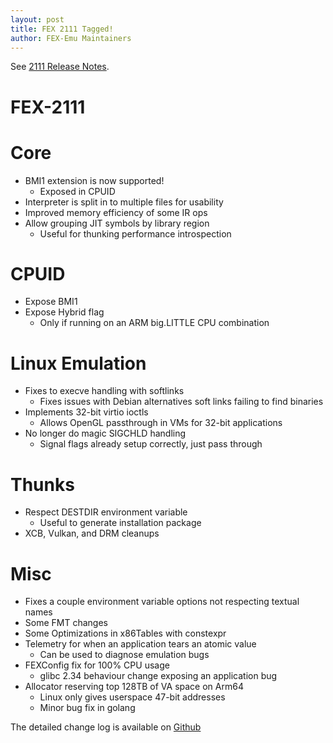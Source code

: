 ```yaml
---
layout: post
title: FEX 2111 Tagged!
author: FEX-Emu Maintainers
---
```


See [2111 Release Notes](https://github.com/FEX-Emu/FEX/releases/tag/FEX-2111).

# FEX-2111
# Core
- BMI1 extension is now supported!
  - Exposed in CPUID
- Interpreter is split in to multiple files for usability
- Improved memory efficiency of some IR ops
- Allow grouping JIT symbols by library region
  - Useful for thunking performance introspection

# CPUID
- Expose BMI1
- Expose Hybrid flag
  - Only if running on an ARM big.LITTLE CPU combination

# Linux Emulation
- Fixes to execve handling with softlinks
  - Fixes issues with Debian alternatives soft links failing to find binaries
- Implements 32-bit virtio ioctls
  - Allows OpenGL passthrough in VMs for 32-bit applications
- No longer do magic SIGCHLD handling
  - Signal flags already setup correctly, just pass through

# Thunks
- Respect DESTDIR environment variable
  - Useful to generate installation package
- XCB, Vulkan, and DRM cleanups

# Misc
- Fixes a couple environment variable options not respecting textual names
- Some FMT changes
- Some Optimizations in x86Tables with constexpr
- Telemetry for when an application tears an atomic value
  - Can be used to diagnose emulation bugs
- FEXConfig fix for 100% CPU usage
  - glibc 2.34 behaviour change exposing an application bug
- Allocator reserving top 128TB of VA space on Arm64
  - Linux only gives userspace 47-bit addresses
  - Minor bug fix in golang

The detailed change log is available on [Github](https://github.com/FEX-Emu/FEX/compare/FEX-2110...FEX-2111)
